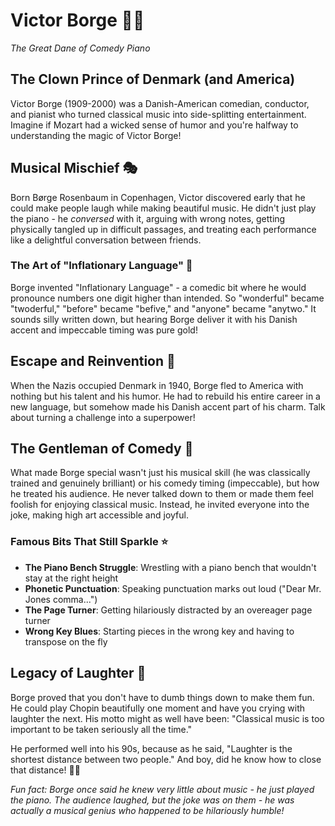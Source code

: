 # Victor Borge 🎹✨
*The Great Dane of Comedy Piano*

## The Clown Prince of Denmark (and America)

Victor Borge (1909-2000) was a Danish-American comedian, conductor, and pianist who turned classical music into side-splitting entertainment. Imagine if Mozart had a wicked sense of humor and you're halfway to understanding the magic of Victor Borge!

## Musical Mischief 🎭

Born Børge Rosenbaum in Copenhagen, Victor discovered early that he could make people laugh while making beautiful music. He didn't just play the piano - he *conversed* with it, arguing with wrong notes, getting physically tangled up in difficult passages, and treating each performance like a delightful conversation between friends.

### The Art of "Inflationary Language" 💬

Borge invented "Inflationary Language" - a comedic bit where he would pronounce numbers one digit higher than intended. So "wonderful" became "twoderful," "before" became "befive," and "anyone" became "anytwo." It sounds silly written down, but hearing Borge deliver it with his Danish accent and impeccable timing was pure gold!

## Escape and Reinvention 🌊

When the Nazis occupied Denmark in 1940, Borge fled to America with nothing but his talent and his humor. He had to rebuild his entire career in a new language, but somehow made his Danish accent part of his charm. Talk about turning a challenge into a superpower!

## The Gentleman of Comedy 🎩

What made Borge special wasn't just his musical skill (he was classically trained and genuinely brilliant) or his comedy timing (impeccable), but how he treated his audience. He never talked down to them or made them feel foolish for enjoying classical music. Instead, he invited everyone into the joke, making high art accessible and joyful.

### Famous Bits That Still Sparkle ⭐

- **The Piano Bench Struggle**: Wrestling with a piano bench that wouldn't stay at the right height
- **Phonetic Punctuation**: Speaking punctuation marks out loud ("Dear Mr. Jones comma...")
- **The Page Turner**: Getting hilariously distracted by an overeager page turner
- **Wrong Key Blues**: Starting pieces in the wrong key and having to transpose on the fly

## Legacy of Laughter 🌟

Borge proved that you don't have to dumb things down to make them fun. He could play Chopin beautifully one moment and have you crying with laughter the next. His motto might as well have been: "Classical music is too important to be taken seriously all the time."

He performed well into his 90s, because as he said, "Laughter is the shortest distance between two people." And boy, did he know how to close that distance! 🎼💫

*Fun fact: Borge once said he knew very little about music - he just played the piano. The audience laughed, but the joke was on them - he was actually a musical genius who happened to be hilariously humble!*